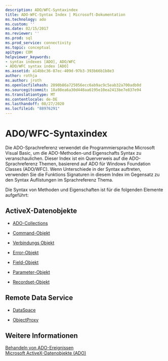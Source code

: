 ```yaml
---
description: ADO/WFC-Syntaxindex
title: ADO-WFC-Syntax Index | Microsoft-Dokumentation
ms.technology: ado
ms.custom: ''
ms.date: 02/15/2017
ms.reviewer: ''
ms.prod: sql
ms.prod_service: connectivity
ms.topic: conceptual
apitype: COM
helpviewer_keywords:
- syntax indexes [ADO], ADO/WFC
- ADO/WFC syntax index [ADO]
ms.assetid: a14bbc36-87ec-409d-97b3-393b66b1b8e3
author: rothja
ms.author: jroth
ms.openlocfilehash: 2090b86a725056ecc6ab9ac9c5eab32a700adb0d
ms.sourcegitcommit: 18a98ea6a30d448aa6195e10ea2413be7e837e94
ms.translationtype: MT
ms.contentlocale: de-DE
ms.lasthandoff: 08/27/2020
ms.locfileid: "88976291"
---
```

# <a name="ado---wfc-syntax-index"></a>ADO/WFC-Syntaxindex
Die ADO-Sprachreferenz verwendet die Programmiersprache Microsoft Visual Basic, um die ADO-Methoden-und Eigenschafts Syntax zu veranschaulichen. Dieser Index ist ein Querverweis auf die ADO-Sprachreferenz Themen, basierend auf ADO für Windows Foundation Classes (ADO/WFC). Wenn Unterschiede in der Syntax auftreten, verwenden Sie die Funktions Signaturen in diesem Index im Gegensatz zu den Syntax Auflistungen im Sprachreferenz Thema.  
  
 Die Syntax von Methoden und Eigenschaften ist für die folgenden Elemente aufgeführt:  
  
## <a name="activex-data-objects"></a>ActiveX-Datenobjekte  
  
-   [ADO-Collections](./collections-ado-wfc-syntax.md)  
  
-   [Command-Objekt](./command-ado-wfc-syntax.md)  
  
-   [Verbindungs Objekt](./connection-ado-wfc-syntax.md)  
  
-   [Error-Objekt](./error-ado-wfc-syntax.md)  
  
-   [Field-Objekt](./field-ado-wfc-syntax.md)  
  
-   [Parameter-Objekt](./parameter-ado-wfc-syntax.md)  
  
-   [Recordset-Objekt](./recordset-ado-wfc-syntax.md)  
  
## <a name="remote-data-service"></a>Remote Data Service  
  
-   [DataSpace](./dataspace-ado-wfc-syntax.md)  
  
-   [ObjectProxy](./objectproxy-ado-wfc-syntax.md)  
  
## <a name="see-also"></a>Weitere Informationen  
 [Behandeln von ADO-Ereignissen](../../guide/data/handling-ado-events.md)   
 [Microsoft ActiveX-Datenobjekte (ADO)](../../microsoft-activex-data-objects-ado.md)